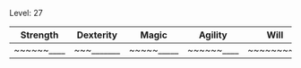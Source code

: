 Level: 27

Strength | Dexterity | Magic | Agility | Will
-------- | --------- | ----- | ------- | -----
\~\~\~\~\~\~\_\_\_\_ | \~\~\~\_\_\_\_\_\_\_ | \~\~\~\~\~\_\_\_\_\_ | \~\~\~\~\~\~\_\_\_\_ | \~\~\~\~\~\~\~\~\_\_
